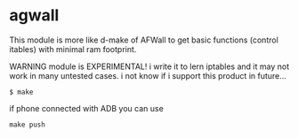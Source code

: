 # agwall
This module is more like d-make of AFWall to get basic functions (control itables) with minimal ram footprint.

WARNING module is EXPERIMENTAL! i write it to lern iptables and it may not work in many untested cases.
i not know if i support this product in future...

```
$ make
```

if phone connected with ADB you can use 
```
make push
```

